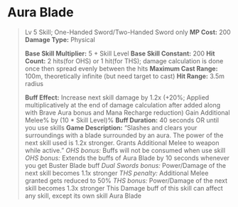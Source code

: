 # __Aura Blade__ # 
>Lv 5 Skill; One-Handed Sword/Two-Handed Sword only
>**MP Cost:** 200
>**Damage Type:** Physical
>
> **Base Skill Multiplier:** 5 + Skill Level
> **Base Skill Constant:** 200
> **Hit Count:** 2 hits(for OHS) or 1 hit(for THS); damage calculation is done once then spread evenly between the hits
> **Maximum Cast Range:** 100m, theoretically infinite (but need target to cast)
> **Hit Range:** 3.5m radius
> 
> **Buff Effect:**
> Increase next skill damage by 1.2x (+20%; Applied multiplicatively at the end of damage calculation after added along with Brave Aura bonus and Mana Recharge reduction)
> Gain Additional Melee% by (10 * Skill Level)%
> **Buff Duration:** 40 seconds OR until you use skills
> **Game Description:** “Slashes and clears your surroundings with a blade surrounded by an aura. The power of the next skill used is 1.2x stronger. Grants Additional Melee to weapon while active.”
> *OHS bonus:* Buffs will not be consumed when use skill
> *OHS bonus:* Extends the buffs of Aura Blade by 10 seconds whenever you get Buster Blade buff
> *Dual Swords bonus:* Power/Damage of the next skill becomes 1.1x stronger
> *THS penalty:* Additional Melee granted gets reduced to 50%
> *THS bonus:* Power/Damage of the next skill becomes 1.3x stronger
> This Damage buff of this skill can affect any skill, except its own skill Aura Blade
